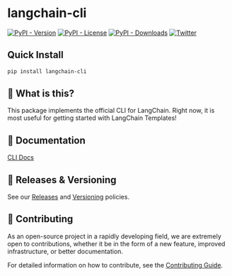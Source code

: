 # langchain-cli

[![PyPI - Version](https://img.shields.io/pypi/v/langchain-cli?label=%20)](https://pypi.org/project/langchain-cli/#history)
[![PyPI - License](https://img.shields.io/pypi/l/langchain-cli)](https://opensource.org/licenses/MIT)
[![PyPI - Downloads](https://img.shields.io/pepy/dt/langchain-cli)](https://pypistats.org/packages/langchain-cli)
[![Twitter](https://img.shields.io/twitter/url/https/twitter.com/langchainai.svg?style=social&label=Follow%20%40LangChainAI)](https://twitter.com/langchainai)

## Quick Install

```bash
pip install langchain-cli
```

## 🤔 What is this?

This package implements the official CLI for LangChain. Right now, it is most useful for getting started with LangChain Templates!

## 📖 Documentation

[CLI Docs](https://github.com/langchain-ai/langchain/blob/master/libs/cli/DOCS.md)

## 📕 Releases & Versioning

See our [Releases](https://docs.langchain.com/oss/python/release-policy) and [Versioning](https://docs.langchain.com/oss/python/versioning) policies.

## 💁 Contributing

As an open-source project in a rapidly developing field, we are extremely open to contributions, whether it be in the form of a new feature, improved infrastructure, or better documentation.

For detailed information on how to contribute, see the [Contributing Guide](https://docs.langchain.com/oss/python/contributing/overview).
